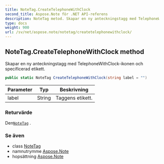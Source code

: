 ```yaml
---
title: NoteTag.CreateTelephoneWithClock
second_title: Aspose.Note för .NET API-referens
description: NoteTag metod. Skapar en ny anteckningstagg med TelephoneWithClockikonen och specificerad etikett.
type: docs
weight: 900
url: /sv/net/aspose.note/notetag/createtelephonewithclock/
---
```

## NoteTag.CreateTelephoneWithClock method

Skapar en ny anteckningstagg med TelephoneWithClock-ikonen och specificerad etikett.

```csharp
public static NoteTag CreateTelephoneWithClock(string label = "")
```

| Parameter | Typ | Beskrivning |
| --- | --- | --- |
| label | String | Taggens etikett. |

### Returvärde

Den[`NoteTag`](../) .

### Se även

* class [NoteTag](../)
* namnutrymme [Aspose.Note](../../notetag/)
* hopsättning [Aspose.Note](../../../)


